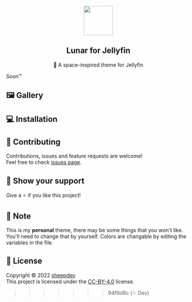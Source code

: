 <p align="center">
    <img src="https://raw.githubusercontent.com/lunar-theme/lunar/main/assets/icon-rounded.png" width="80" />
    <h2 align="center">Lunar for Jellyfin</h2>
</p>

<p align="center">🎥 A space-inspired theme for  Jellyfin</p>

Soon™️

## 🖼️  Gallery

## 💻 Installation

## 🤝 Contributing

Contributions, issues and feature requests are welcome!<br />Feel free to check [issues page](https://github.com/lunar-theme/youtube/issues). 

## 🌟 Show your support

Give a ⭐️ if you like this project!

## 📝 Note

This is my **personal** theme, there may be some things that you won't like. You'll need to change that by yourself.
Colors are changable by editing the variables in the file.

## 📩 License

Copyright © 2022 [sheepdev](https://sheepdev.xyz/)<br />
This project is licensed under the [CC-BY-4.0](https://github.com/lunar-theme/youtube/blob/main/LICENSE) license.
>>>>>>> 94f9d8c (✨ Dev)
